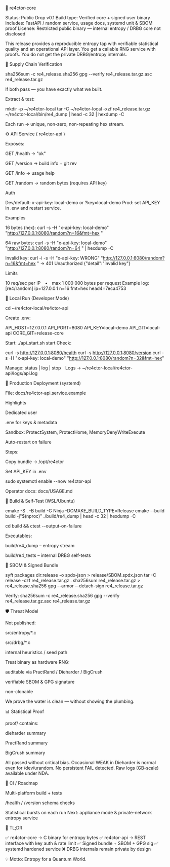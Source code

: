 🧬 re4ctor-core

Status: Public Drop v0.1
Build type: Verified core + signed user binary
Includes: FastAPI / random service, usage docs, systemd unit & SBOM proof
License: Restricted public binary — internal entropy / DRBG core not disclosed

This release provides a reproducible entropy tap with verifiable statistical quality and an operational API layer.
You get a callable RNG service with proofs. You do not get the private DRBG/entropy internals.

🔐 Supply Chain Verification

sha256sum -c re4_release.sha256
gpg --verify re4_release.tar.gz.asc re4_release.tar.gz

If both pass — you have exactly what we built.

Extract & test:

mkdir -p ~/re4ctor-local
tar -C ~/re4ctor-local -xzf re4_release.tar.gz
~/re4ctor-local/bin/re4_dump | head -c 32 | hexdump -C

Each run → unique, non-zero, non-repeating hex stream.

⚙️ API Service ( re4ctor-api )

Exposes:

GET /health → "ok"

GET /version → build info + git rev

GET /info → usage help

GET /random → random bytes (requires API key)

Auth

Dev/default: x-api-key: local-demo or ?key=local-demo
Prod: set API_KEY in .env and restart service.

Examples

16 bytes (hex):
curl -s -H "x-api-key: local-demo" "http://127.0.0.1:8080/random?n=16&fmt=hex
"

64 raw bytes:
curl -s -H "x-api-key: local-demo" "http://127.0.0.1:8080/random?n=64
" | hexdump -C

Invalid key:
curl -i -s -H "x-api-key: WRONG" "http://127.0.0.1:8080/random?n=16&fmt=hex
"
→ 401 Unauthorized {"detail":"invalid key"}

Limits

10 req/sec per IP • max 1 000 000 bytes per request
Example log: [re4/random] ip=127.0.0.1 n=16 fmt=hex head4=7eca4753

🧩 Local Run (Developer Mode)

cd ~/re4ctor-local/re4ctor-api

Create .env:

API_HOST=127.0.0.1
API_PORT=8080
API_KEY=local-demo
API_GIT=local-api
CORE_GIT=release-core


Start: ./api_start.sh start
Check:

curl -s http://127.0.0.1:8080/health
curl -s http://127.0.0.1:8080/version
curl -s -H "x-api-key: local-demo" "http://127.0.0.1:8080/random?n=32&fmt=hex"


Manage: status | log | stop Logs → ~/re4ctor-local/re4ctor-api/logs/api.log

🧱 Production Deployment (systemd)

File: docs/re4ctor-api.service.example

Highlights

Dedicated user

.env for keys & metadata

Sandbox: ProtectSystem, ProtectHome, MemoryDenyWriteExecute

Auto-restart on failure

Steps:

Copy bundle → /opt/re4ctor

Set API_KEY in .env

sudo systemctl enable --now re4ctor-api

Operator docs: docs/USAGE.md

🧮 Build & Self-Test (WSL/Ubuntu)

cmake -S . -B build -G Ninja -DCMAKE_BUILD_TYPE=Release
cmake --build build -j"$(nproc)"
./build/re4_dump | head -c 32 | hexdump -C

cd build && ctest --output-on-failure

Executables:

build/re4_dump – entropy stream

build/re4_tests – internal DRBG self-tests

🧾 SBOM & Signed Bundle

syft packages dir:release -o spdx-json > release/SBOM.spdx.json
tar -C release -czf re4_release.tar.gz .
sha256sum re4_release.tar.gz > re4_release.sha256
gpg --armor --detach-sign re4_release.tar.gz

Verify:
sha256sum -c re4_release.sha256
gpg --verify re4_release.tar.gz.asc re4_release.tar.gz

🛡️ Threat Model

Not published:

src/entropy/*.c

src/drbg/*.c

internal heuristics / seed path

Treat binary as hardware RNG:

auditable via PractRand / Dieharder / BigCrush

verifiable SBOM & GPG signature

non-clonable

We prove the water is clean — without showing the plumbing.

📊 Statistical Proof

proof/ contains:

dieharder summary

PractRand summary

BigCrush summary

All passed without critical bias.
Occasional WEAK in Dieharder is normal even for /dev/urandom.
No persistent FAIL detected.
Raw logs (GB-scale) available under NDA.

🚀 CI / Roadmap

Multi-platform build + tests

/health / /version schema checks

Statistical bursts on each run
Next: appliance mode & private-network entropy service

🧠 TL;DR

✅ re4ctor-core → C binary for entropy bytes
✅ re4ctor-api → REST interface with key auth & rate limit
✅ Signed bundle + SBOM + GPG sig
✅ systemd hardened service
❌ DRBG internals remain private by design

💡 Motto: Entropy for a Quantum World.
